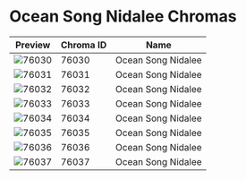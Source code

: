 # Ocean Song Nidalee Chromas

| Preview | Chroma ID | Name |
|---------|-----------|------|
| ![76030](https://raw.communitydragon.org/latest/plugins/rcp-be-lol-game-data/global/default/v1/champion-chroma-images/76/76030.png) | 76030 | Ocean Song Nidalee |
| ![76031](https://raw.communitydragon.org/latest/plugins/rcp-be-lol-game-data/global/default/v1/champion-chroma-images/76/76031.png) | 76031 | Ocean Song Nidalee |
| ![76032](https://raw.communitydragon.org/latest/plugins/rcp-be-lol-game-data/global/default/v1/champion-chroma-images/76/76032.png) | 76032 | Ocean Song Nidalee |
| ![76033](https://raw.communitydragon.org/latest/plugins/rcp-be-lol-game-data/global/default/v1/champion-chroma-images/76/76033.png) | 76033 | Ocean Song Nidalee |
| ![76034](https://raw.communitydragon.org/latest/plugins/rcp-be-lol-game-data/global/default/v1/champion-chroma-images/76/76034.png) | 76034 | Ocean Song Nidalee |
| ![76035](https://raw.communitydragon.org/latest/plugins/rcp-be-lol-game-data/global/default/v1/champion-chroma-images/76/76035.png) | 76035 | Ocean Song Nidalee |
| ![76036](https://raw.communitydragon.org/latest/plugins/rcp-be-lol-game-data/global/default/v1/champion-chroma-images/76/76036.png) | 76036 | Ocean Song Nidalee |
| ![76037](https://raw.communitydragon.org/latest/plugins/rcp-be-lol-game-data/global/default/v1/champion-chroma-images/76/76037.png) | 76037 | Ocean Song Nidalee |